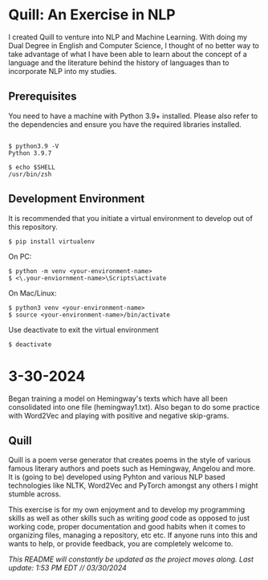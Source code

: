 <h1> Quill: An Exercise in NLP </h1>
I created Quill to venture into NLP and Machine Learning.
 With doing my Dual Degree in English and Computer Science, I thought of no better way to take advantage of what I have been able to learn about the concept
 of a language and the literature behind the history of languages than to incorporate NLP into my studies.



## Prerequisites <a name = "prerequisites"></a>

You need to have a machine with Python 3.9+ installed. Please also refer to the dependencies and ensure you have the required libraries installed.

```Shell

$ python3.9 -V
Python 3.9.7

$ echo $SHELL
/usr/bin/zsh

```

## Development Environment <a name = "Quill"></a>
It is recommended that you initiate a virtual environment to develop out of this repository.

```Shell
$ pip install virtualenv
```

On PC:

```Shell
$ python -m venv <your-environment-name>
$ <\.your-enviornment-name>\Scripts\activate
```

On Mac/Linux:
```Shell
$ python3 venv <your-environment-name>
$ source <your-environment-name>/bin/activate
```

Use deactivate to exit the virtual environment
```Shell
$ deactivate
```


<h1> 3-30-2024 </h1> 
 </p>Began training a model on Hemingway's texts which have all been consolidated into one file (hemingway1.txt). Also began to do some practice with Word2Vec and playing with positive and negative skip-grams.
</p>
 
 <h2> Quill </h2>
Quill is a poem verse generator that creates poems in the style of various famous literary authors and poets such as Hemingway, Angelou and more. It is (going to be) developed using 
Pyhton and various NLP based technologies like NLTK, Word2Vec and PyTorch amongst any others I might stumble across.

 This exercise is for my own enjoyment and to develop my programming skills as well as other skills such as writing _good_ code as opposed to just working code, proper documentation and good habits when it comes to organizing files, managing a repository, etc etc. If anyone runs into this and wants to help, or provide feedback, you are completely welcome to. 

_This README will constantly be updated as the project moves along. Last update: 1:53 PM EDT // 03/30/2024_
